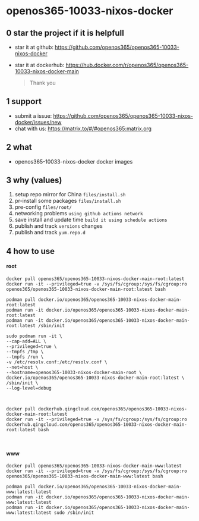 # openos365-10033-nixos-docker

## 0 star the project if it is helpfull

* star it at github: https://github.com/openos365/openos365-10033-nixos-docker
* star it at dockerhub: https://hub.docker.com/r/openos365/openos365-10033-nixos-docker-main

  > Thank you

## 1 support

* submit a issue: https://github.com/openos365/openos365-10033-nixos-docker/issues/new
* chat with us: https://matrix.to/#/#openos365:matrix.org

## 2 what

* openos365-10033-nixos-docker docker images
  
## 3 why (values)

1. setup repo mirror for China `files/install.sh`
1. pr-install some packages `files/install.sh`
1. pre-config `files/root/`
1. networking problems `using github actions network`
1. save install and update time `build it using schedule actions`
1. publish and track `versions` changes
1. publish and track `yum.repo.d`

## 4 how to use

#### root
```
docker pull openos365/openos365-10033-nixos-docker-main-root:latest
docker run -it --privileged=true -v /sys/fs/cgroup:/sys/fs/cgroup:ro openos365/openos365-10033-nixos-docker-main-root:latest bash

podman pull docker.io/openos365/openos365-10033-nixos-docker-main-root:latest
podman run -it docker.io/openos365/openos365-10033-nixos-docker-main-root:latest
podman run -it docker.io/openos365/openos365-10033-nixos-docker-main-root:latest /sbin/init

sudo podman run -it \
--cap-add=ALL \
--privileged=true \
--tmpfs /tmp \
--tmpfs /run \
-v /etc/resolv.conf:/etc/resolv.conf \
--net=host \
--hostname=openos365-10033-nixos-docker-main-root \
docker.io/openos365/openos365-10033-nixos-docker-main-root:latest \
/sbin/init \
--log-level=debug



docker pull dockerhub.qingcloud.com/openos365/openos365-10033-nixos-docker-main-root:latest
docker run -it --privileged=true -v /sys/fs/cgroup:/sys/fs/cgroup:ro dockerhub.qingcloud.com/openos365/openos365-10033-nixos-docker-main-root:latest bash



```
#### www

```
docker pull openos365/openos365-10033-nixos-docker-main-www:latest
docker run -it --privileged=true -v /sys/fs/cgroup:/sys/fs/cgroup:ro openos365/openos365-10033-nixos-docker-main-www:latest bash

podman pull docker.io/openos365/openos365-10033-nixos-docker-main-www:latest:latest
podman run -it docker.io/openos365/openos365-10033-nixos-docker-main-www:latest:latest
podman run -it docker.io/openos365/openos365-10033-nixos-docker-main-www:latest:latest sudo /sbin/init




```
